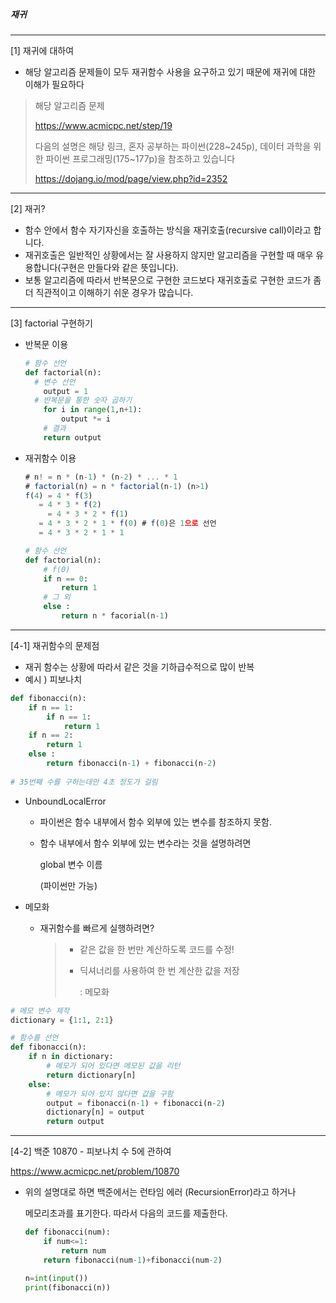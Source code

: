 ##### 재귀

---

[1] 재귀에 대하여

- 해당 알고리즘 문제들이 모두 재귀함수 사용을 요구하고 있기 때문에 재귀에 대한 이해가 필요하다

> 해당 알고리즘 문제 
>
>  https://www.acmicpc.net/step/19
>
> 다음의 설명은 해당 링크, 혼자 공부하는 파이썬(228~245p), 데이터 과학을 위한 파이썬 프로그래밍(175~177p)을 참조하고 있습니다
>
>  https://dojang.io/mod/page/view.php?id=2352



---



[2] 재귀?

- 함수 안에서 함수 자기자신을 호출하는 방식을 재귀호출(recursive call)이라고 합니다. 
- 재귀호출은 일반적인 상황에서는 잘 사용하지 않지만 알고리즘을 구현할 때 매우 유용합니다(구현은 만들다와 같은 뜻입니다). 
- 보통 알고리즘에 따라서 반복문으로 구현한 코드보다 재귀호출로 구현한 코드가 좀 더 직관적이고 이해하기 쉬운 경우가 많습니다.



---



[3] factorial 구현하기

- 반복문 이용

  ```python
  # 함수 선언
  def factorial(n):
  	# 변수 선언
      output = 1
  	# 반복문을 통한 숫자 곱하기
      for i in range(1,n+1):
          output *= i
      # 결과
      return output
  ```

- 재귀함수 이용

  ```typescript
  # n! = n * (n-1) * (n-2) * ... * 1
  # factorial(n) = n * factorial(n-1) (n>1)
  f(4) = 4 * f(3)
  	 = 4 * 3 * f(2)
       = 4 * 3 * 2 * f(1)
  	 = 4 * 3 * 2 * 1 * f(0) # f(0)은 1으로 선언
  	 = 4 * 3 * 2 * 1 * 1
  ```

  ```python
  # 함수 선언
  def factorial(n):
      # f(0)
      if n == 0:
          return 1
      # 그 외
      else :
          return n * facorial(n-1)
  ```



---



[4-1] 재귀함수의 문제점

- 재귀 함수는 상황에 따라서 같은 것을 기하급수적으로 많이 반복
- 예시 ) 피보나치

```python
def fibonacci(n):
    if n == 1:
        if n == 1:
            return 1
    if n == 2:
        return 1
    else :
        return fibonacci(n-1) + fibonacci(n-2)
    
# 35번째 수를 구하는데만 4초 정도가 걸림
```



* UnboundLocalError

  - 파이썬은 함수 내부에서 함수 외부에 있는 변수를 참조하지 못함. 

  - 함수 내부에서 함수 외부에 있는 변수라는 것을 설명하려면

    global 변수 이름

    (파이썬만 가능)

- 메모화

  - 재귀함수를 빠르게 실행하려면?

    > - 같은 값을 한 번만 계산하도록 코드를 수정!
    >
    > - 딕셔너리를 사용하여 한 번 계산한 값을 저장
    >
    >   :  메모화

```python
# 메모 변수 제작
dictionary = {1:1, 2:1}

# 함수를 선언
def fibonacci(n):
    if n in dictionary:
        # 메모가 되어 있다면 메모된 값을 리턴
        return dictionary[n]
   	else:
        # 메모가 되어 있지 않다면 값을 구함
        output = fibonacci(n-1) + fibonacci(n-2)
        dictionary[n] = output
        return output
```



---



[4-2] 백준 10870 - 피보나치 수 5에 관하여

https://www.acmicpc.net/problem/10870

- 위의 설명대로 하면 백준에서는 런타임 에러 (RecursionError)라고 하거나 

  메모리초과를 표기한다. 따라서 다음의 코드를 제출한다.

  ```python
  def fibonacci(num):
      if num<=1:
          return num
      return fibonacci(num-1)+fibonacci(num-2)
  
  n=int(input())
  print(fibonacci(n))
  ```

  
